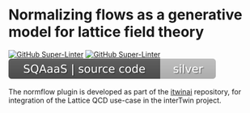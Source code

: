 # Normalizing flows as a generative model for lattice field theory

[![GitHub Super-Linter](https://github.com/interTwin-eu/itwinai-plugin-template/actions/workflows/lint.yml/badge.svg)](https://github.com/marketplace/actions/super-linter)
[![GitHub Super-Linter](https://github.com/interTwin-eu/itwinai-plugin-template/actions/workflows/check-links.yml/badge.svg)](https://github.com/marketplace/actions/markdown-link-check)
 [![SQAaaS source code](https://github.com/EOSC-synergy/itwinai-plugin-template.assess.sqaaas/raw/main/.badge/status_shields.svg)](https://sqaaas.eosc-synergy.eu/#/full-assessment/report/https://raw.githubusercontent.com/eosc-synergy/itwinai-plugin-template.assess.sqaaas/main/.report/assessment_output.json)


The normflow plugin is developed as part of the [itwinai](https://github.com/interTwin-eu/itwinai) repository, for integration
of the Lattice QCD use-case in the interTwin project. 

